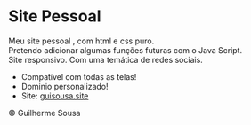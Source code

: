 # Site Pessoal
Meu site pessoal , com html e css puro. <br>Pretendo adicionar algumas funções futuras com o Java Script.<br>
Site responsivo. Com uma temática de redes sociais.

- Compatível com todas as telas!
- Dominio personalizado!
- Site: <a href="https://guisousa.site">guisousa.site</a> 
<div aling="center">&copy Guilherme Sousa</div>
